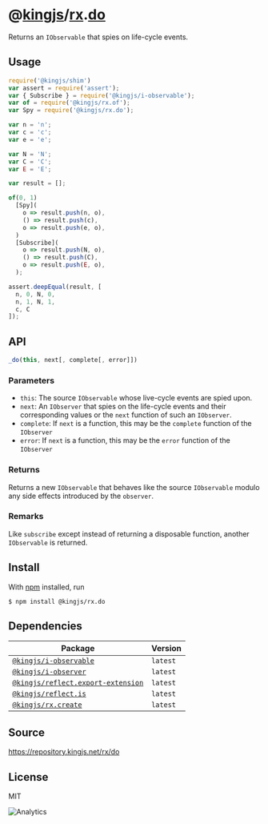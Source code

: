 # @[kingjs][@kingjs]/[rx][ns0].[do][ns1]
Returns an `IObservable` that spies on life-cycle events.
## Usage
```js
require('@kingjs/shim')
var assert = require('assert');
var { Subscribe } = require('@kingjs/i-observable');
var of = require('@kingjs/rx.of');
var Spy = require('@kingjs/rx.do');

var n = 'n';
var c = 'c';
var e = 'e';

var N = 'N';
var C = 'C';
var E = 'E';

var result = [];

of(0, 1)
  [Spy](
    o => result.push(n, o),
    () => result.push(c),
    o => result.push(e, o),
  )
  [Subscribe](
    o => result.push(N, o),
    () => result.push(C),
    o => result.push(E, o),
  );

assert.deepEqual(result, [
  n, 0, N, 0, 
  n, 1, N, 1, 
  c, C
]);
```

## API
```ts
_do(this, next[, complete[, error]])
```

### Parameters
- `this`: The source `IObservable` whose live-cycle events are spied upon.
- `next`: An `IObserver` that spies on the life-cycle events and their corresponding values or the `next` function of such an `IObserver`.
- `complete`: If `next` is a function, this may be the `complete` function of the `IObserver`
- `error`: If `next` is a function, this may be the `error` function of the `IObserver`
### Returns
Returns a new `IObservable` that behaves like the source `IObservable` modulo any side effects introduced by the `observer`.
### Remarks
Like `subscribe` except instead of returning a disposable  function, another `IObservable` is returned.

## Install
With [npm](https://npmjs.org/) installed, run
```
$ npm install @kingjs/rx.do
```
## Dependencies
|Package|Version|
|---|---|
|[`@kingjs/i-observable`](https://www.npmjs.com/package/@kingjs/i-observable)|`latest`|
|[`@kingjs/i-observer`](https://www.npmjs.com/package/@kingjs/i-observer)|`latest`|
|[`@kingjs/reflect.export-extension`](https://www.npmjs.com/package/@kingjs/reflect.export-extension)|`latest`|
|[`@kingjs/reflect.is`](https://www.npmjs.com/package/@kingjs/reflect.is)|`latest`|
|[`@kingjs/rx.create`](https://www.npmjs.com/package/@kingjs/rx.create)|`latest`|
## Source
https://repository.kingjs.net/rx/do
## License
MIT

![Analytics](https://analytics.kingjs.net/rx/do)

[@kingjs]: https://www.npmjs.com/package/kingjs
[ns0]: https://www.npmjs.com/package/@kingjs/rx
[ns1]: https://www.npmjs.com/package/@kingjs/rx.do
